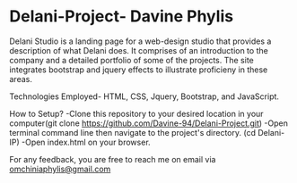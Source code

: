 # Delani-Project- Davine Phylis
Delani Studio is a landing page for a web-design studio that provides a description of what Delani does. It comprises of an introduction to the company and a detailed portfolio of some of the projects. The site integrates bootstrap and jquery effects to illustrate proficieny in these areas.

Technologies Employed- HTML, CSS, Jquery, Bootstrap, and JavaScript.

How to Setup?
-Clone this repository to your desired location in your computer(git clone https://github.com/Davine-94/Delani-Project.git)
-Open terminal command line then navigate to the project's directory. (cd Delani-IP)
-Open index.html on your browser.

For any feedback, you are free to reach me on email via omchiniaphylis@gmail.com

